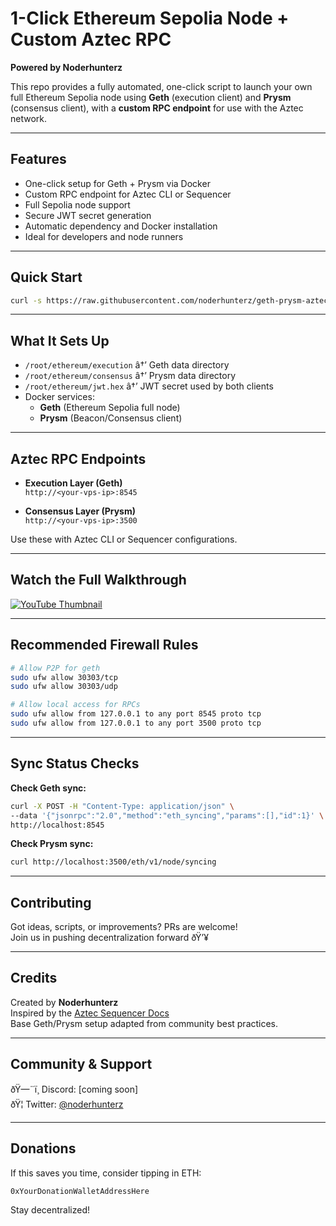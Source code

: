 
# 1-Click Ethereum Sepolia Node + Custom Aztec RPC
**Powered by Noderhunterz**

This repo provides a fully automated, one-click script to launch your own full Ethereum Sepolia node using **Geth** (execution client) and **Prysm** (consensus client), with a **custom RPC endpoint** for use with the Aztec network.

---

## Features

- One-click setup for Geth + Prysm via Docker
- Custom RPC endpoint for Aztec CLI or Sequencer
- Full Sepolia node support
- Secure JWT secret generation
- Automatic dependency and Docker installation
- Ideal for developers and node runners

---

## Quick Start

```bash
curl -s https://raw.githubusercontent.com/noderhunterz/geth-prysm-aztec-rpc/main/setup-geth-prysm.sh | sudo bash
```


---

## What It Sets Up

- `/root/ethereum/execution` â†’ Geth data directory  
- `/root/ethereum/consensus` â†’ Prysm data directory  
- `/root/ethereum/jwt.hex` â†’ JWT secret used by both clients  
- Docker services:
  - **Geth** (Ethereum Sepolia full node)
  - **Prysm** (Beacon/Consensus client)

---

## Aztec RPC Endpoints

- **Execution Layer (Geth)**  
  `http://<your-vps-ip>:8545`

- **Consensus Layer (Prysm)**  
  `http://<your-vps-ip>:3500`

Use these with Aztec CLI or Sequencer configurations.

---

## Watch the Full Walkthrough

[![YouTube Thumbnail](https://github.com/noderhunterz/assets/blob/main/aztec-rpc-thumb.png)](https://youtube.com/your-video-link)

---

## Recommended Firewall Rules

```bash
# Allow P2P for geth
sudo ufw allow 30303/tcp
sudo ufw allow 30303/udp

# Allow local access for RPCs
sudo ufw allow from 127.0.0.1 to any port 8545 proto tcp
sudo ufw allow from 127.0.0.1 to any port 3500 proto tcp
```

---

## Sync Status Checks

**Check Geth sync:**
```bash
curl -X POST -H "Content-Type: application/json" \
--data '{"jsonrpc":"2.0","method":"eth_syncing","params":[],"id":1}' \
http://localhost:8545
```

**Check Prysm sync:**
```bash
curl http://localhost:3500/eth/v1/node/syncing
```

---

## Contributing

Got ideas, scripts, or improvements? PRs are welcome!  
Join us in pushing decentralization forward ðŸ’¥

---

## Credits

Created by **Noderhunterz**  
Inspired by the [Aztec Sequencer Docs](https://github.com/AztecProtocol/aztec-packages)  
Base Geth/Prysm setup adapted from community best practices.

---

## Community & Support

ðŸ—¨ï¸ Discord: [coming soon]  
ðŸ¦ Twitter: [@noderhunterz](https://twitter.com/noderhunterz)

---

## Donations

If this saves you time, consider tipping in ETH:

`0xYourDonationWalletAddressHere`

Stay decentralized!
